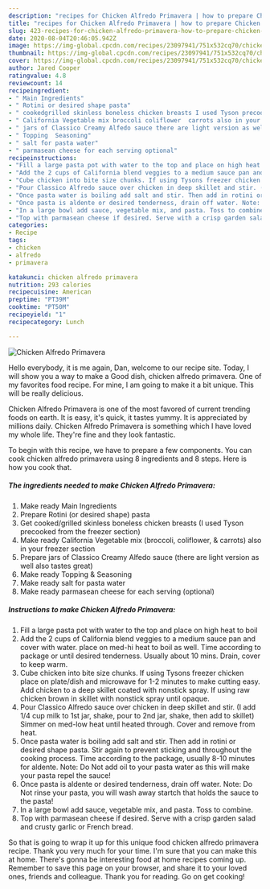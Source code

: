 ```yaml
---
description: "recipes for Chicken Alfredo Primavera | how to prepare Chicken Alfredo Primavera"
title: "recipes for Chicken Alfredo Primavera | how to prepare Chicken Alfredo Primavera"
slug: 423-recipes-for-chicken-alfredo-primavera-how-to-prepare-chicken-alfredo-primavera
date: 2020-08-04T20:46:05.942Z
image: https://img-global.cpcdn.com/recipes/23097941/751x532cq70/chicken-alfredo-primavera-recipe-main-photo.jpg
thumbnail: https://img-global.cpcdn.com/recipes/23097941/751x532cq70/chicken-alfredo-primavera-recipe-main-photo.jpg
cover: https://img-global.cpcdn.com/recipes/23097941/751x532cq70/chicken-alfredo-primavera-recipe-main-photo.jpg
author: Jared Cooper
ratingvalue: 4.8
reviewcount: 14
recipeingredient:
- " Main Ingredients"
- " Rotini or desired shape pasta"
- " cookedgrilled skinless boneless chicken breasts I used Tyson precooked from the freezer section"
- " California Vegetable mix broccoli coliflower  carrots also in your freezer section"
- " jars of Classico Creamy Alfedo sauce there are light version as well also tastes great"
- " Topping  Seasoning"
- " salt for pasta water"
- " parmasean cheese for each serving optional"
recipeinstructions:
- "Fill a large pasta pot with water to the top and place on high heat to boil"
- "Add the 2 cups of California blend veggies to a medium sauce pan and cover with water. place on med-hi heat to boil as well. Time according to package or until desired tenderness. Usually about 10 mins. Drain, cover to keep warm."
- "Cube chicken into bite size chunks. If using Tysons freezer chicken place on plate/dish and microwave for 1-2 minutes to make cutting easy. Add chicken to a deep skillet coated with nonstick spray. If using raw chicken brown in skillet with nonstick spray until opaque."
- "Pour Classico Alfredo sauce over chicken in deep skillet and stir. (I add 1/4 cup milk to 1st jar, shake, pour to 2nd jar, shake, then add to skillet) Simmer on med-low heat until heated through. Cover and remove from heat."
- "Once pasta water is boiling add salt and stir. Then add in rotini or desired shape pasta. Stir again to prevent sticking and throughout the cooking process. Time according to the package, usually 8-10 minutes for aldente. Note: Do Not add oil to your pasta water as this will make your pasta repel the sauce!"
- "Once pasta is aldente or desired tenderness, drain off water. Note: Do Not rinse your pasta, you will wash away startch that holds the sauce to the pasta!"
- "In a large bowl add sauce, vegetable mix, and pasta. Toss to combine."
- "Top with parmasean cheese if desired. Serve with a crisp garden salad and crusty garlic or French bread."
categories:
- Recipe
tags:
- chicken
- alfredo
- primavera

katakunci: chicken alfredo primavera 
nutrition: 293 calories
recipecuisine: American
preptime: "PT39M"
cooktime: "PT50M"
recipeyield: "1"
recipecategory: Lunch

---
```



![Chicken Alfredo Primavera](https://img-global.cpcdn.com/recipes/23097941/751x532cq70/chicken-alfredo-primavera-recipe-main-photo.jpg)

Hello everybody, it is me again, Dan, welcome to our recipe site. Today, I will show you a way to make a Good dish, chicken alfredo primavera. One of my favorites food recipe. For mine, I am going to make it a bit unique. This will be really delicious.



Chicken Alfredo Primavera is one of the most favored of current trending foods on earth. It is easy, it's quick, it tastes yummy. It is appreciated by millions daily. Chicken Alfredo Primavera is something which I have loved my whole life. They're fine and they look fantastic.


To begin with this recipe, we have to prepare a few components. You can cook chicken alfredo primavera using 8 ingredients and 8 steps. Here is how you cook that.

<!--inarticleads1-->

##### The ingredients needed to make Chicken Alfredo Primavera:

1. Make ready  Main Ingredients
1. Prepare  Rotini (or desired shape) pasta
1. Get  cooked/grilled skinless boneless chicken breasts (I used Tyson precooked from the freezer section)
1. Make ready  California Vegetable mix (broccoli, coliflower, &amp; carrots) also in your freezer section
1. Prepare  jars of Classico Creamy Alfedo sauce (there are light version as well also tastes great)
1. Make ready  Topping &amp; Seasoning
1. Make ready  salt for pasta water
1. Make ready  parmasean cheese for each serving (optional)




<!--inarticleads2-->

##### Instructions to make Chicken Alfredo Primavera:

1. Fill a large pasta pot with water to the top and place on high heat to boil
1. Add the 2 cups of California blend veggies to a medium sauce pan and cover with water. place on med-hi heat to boil as well. Time according to package or until desired tenderness. Usually about 10 mins. Drain, cover to keep warm.
1. Cube chicken into bite size chunks. If using Tysons freezer chicken place on plate/dish and microwave for 1-2 minutes to make cutting easy. Add chicken to a deep skillet coated with nonstick spray. If using raw chicken brown in skillet with nonstick spray until opaque.
1. Pour Classico Alfredo sauce over chicken in deep skillet and stir. (I add 1/4 cup milk to 1st jar, shake, pour to 2nd jar, shake, then add to skillet) Simmer on med-low heat until heated through. Cover and remove from heat.
1. Once pasta water is boiling add salt and stir. Then add in rotini or desired shape pasta. Stir again to prevent sticking and throughout the cooking process. Time according to the package, usually 8-10 minutes for aldente. Note: Do Not add oil to your pasta water as this will make your pasta repel the sauce!
1. Once pasta is aldente or desired tenderness, drain off water. Note: Do Not rinse your pasta, you will wash away startch that holds the sauce to the pasta!
1. In a large bowl add sauce, vegetable mix, and pasta. Toss to combine.
1. Top with parmasean cheese if desired. Serve with a crisp garden salad and crusty garlic or French bread.




So that is going to wrap it up for this unique food chicken alfredo primavera recipe. Thank you very much for your time. I'm sure that you can make this at home. There's gonna be interesting food at home recipes coming up. Remember to save this page on your browser, and share it to your loved ones, friends and colleague. Thank you for reading. Go on get cooking!
